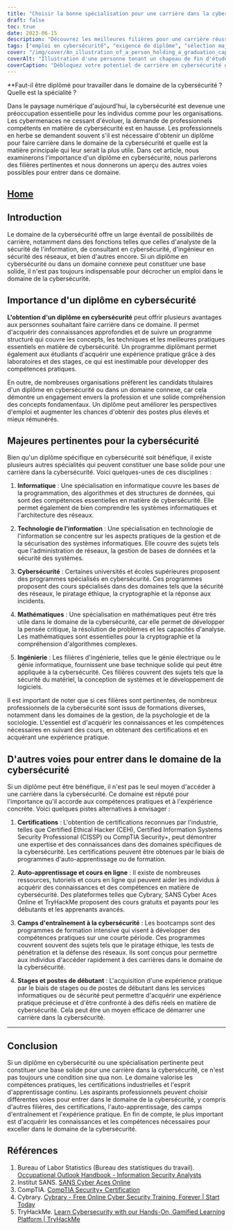 ```yaml
---
title: "Choisir la bonne spécialisation pour une carrière dans la cybersécurité : Un guide pour les professionnels en herbe"
draft: false
toc: true
date: 2023-06-15
description: "Découvrez les meilleures filières pour une carrière réussie dans le domaine de la cybersécurité et apprenez à vous orienter pour devenir un professionnel qualifié."
tags: ["emploi en cybersécurité", "exigence de diplôme", "sélection majeure", "parcours de carrière en cybersécurité", "la sécurité de l'information", "cybermenaces", "opportunités de carrière", "développement des compétences", "les certifications industrielles", "formation à la cybersécurité", "options d'autoformation", "cours en ligne", "programmes de stages", "postes de débutants", "emplois dans le domaine de la cybersécurité", "éducation à la cybersécurité", "l'orientation professionnelle", "parcours de cybersécurité", "les meilleures filières pour la cybersécurité", "programme d'études sur la cybersécurité", "majeure en technologie de l'information", "majeure en informatique", "majeure en mathématiques", "majeure en ingénierie", "entreprises et cybersécurité", "psychologie et cybersécurité", "sociologie et cybersécurité", "perspectives d'emploi dans la cybersécurité", "compétences pratiques en cybersécurité", "formation continue dans le domaine de la cybersécurité", "demande de professionnels de la cybersécurité"]
cover: "/img/cover/An_illustration_of_a_person_holding_a_graduation_cap_with.png"
coverAlt: "Illustration d'une personne tenant un chapeau de fin d'études avec un bouclier représentant la cybersécurité, symbolisant le besoin d'éducation et de compétences dans le domaine de la cybersécurité. --aspect 16:9"
coverCaption: "Débloquez votre potentiel de carrière en cybersécurité grâce à votre formation et à vos compétences."
---
```


**Faut-il être diplômé pour travailler dans le domaine de la cybersécurité ? Quelle est la spécialité ?

Dans le paysage numérique d'aujourd'hui, la cybersécurité est devenue une préoccupation essentielle pour les individus comme pour les organisations. Les cybermenaces ne cessant d'évoluer, la demande de professionnels compétents en matière de cybersécurité est en hausse. Les professionnels en herbe se demandent souvent s'il est nécessaire d'obtenir un diplôme pour faire carrière dans le domaine de la cybersécurité et quelle est la matière principale qui leur serait la plus utile. Dans cet article, nous examinerons l'importance d'un diplôme en cybersécurité, nous parlerons des filières pertinentes et nous donnerons un aperçu des autres voies possibles pour entrer dans ce domaine.

## [Home](/cyber-security-career-playbook-start/)

## Introduction

Le domaine de la cybersécurité offre un large éventail de possibilités de carrière, notamment dans des fonctions telles que celles d'analyste de la sécurité de l'information, de consultant en cybersécurité, d'ingénieur en sécurité des réseaux, et bien d'autres encore. Si un diplôme en cybersécurité ou dans un domaine connexe peut constituer une base solide, il n'est pas toujours indispensable pour décrocher un emploi dans le domaine de la cybersécurité.

## Importance d'un diplôme en cybersécurité

**L'obtention d'un diplôme en cybersécurité** peut offrir plusieurs avantages aux personnes souhaitant faire carrière dans ce domaine. Il permet d'acquérir des connaissances approfondies et de suivre un programme structuré qui couvre les concepts, les techniques et les meilleures pratiques essentiels en matière de cybersécurité. Un programme diplômant permet également aux étudiants d'acquérir une expérience pratique grâce à des laboratoires et des stages, ce qui est inestimable pour développer des compétences pratiques.

En outre, de nombreuses organisations préfèrent les candidats titulaires d'un diplôme en cybersécurité ou dans un domaine connexe, car cela démontre un engagement envers la profession et une solide compréhension des concepts fondamentaux. Un diplôme peut améliorer les perspectives d'emploi et augmenter les chances d'obtenir des postes plus élevés et mieux rémunérés.

## Majeures pertinentes pour la cybersécurité

Bien qu'un diplôme spécifique en cybersécurité soit bénéfique, il existe plusieurs autres spécialités qui peuvent constituer une base solide pour une carrière dans la cybersécurité. Voici quelques-unes de ces disciplines :

1. **Informatique** : Une spécialisation en informatique couvre les bases de la programmation, des algorithmes et des structures de données, qui sont des compétences essentielles en matière de cybersécurité. Elle permet également de bien comprendre les systèmes informatiques et l'architecture des réseaux.

2. **Technologie de l'information** : Une spécialisation en technologie de l'information se concentre sur les aspects pratiques de la gestion et de la sécurisation des systèmes informatiques. Elle couvre des sujets tels que l'administration de réseaux, la gestion de bases de données et la sécurité des systèmes.

3. **Cybersécurité** : Certaines universités et écoles supérieures proposent des programmes spécialisés en cybersécurité. Ces programmes proposent des cours spécialisés dans des domaines tels que la sécurité des réseaux, le piratage éthique, la cryptographie et la réponse aux incidents.

4. **Mathématiques** : Une spécialisation en mathématiques peut être très utile dans le domaine de la cybersécurité, car elle permet de développer la pensée critique, la résolution de problèmes et les capacités d'analyse. Les mathématiques sont essentielles pour la cryptographie et la compréhension d'algorithmes complexes.

5. **Ingénierie** : Les filières d'ingénierie, telles que le génie électrique ou le génie informatique, fournissent une base technique solide qui peut être appliquée à la cybersécurité. Ces filières couvrent des sujets tels que la sécurité du matériel, la conception de systèmes et le développement de logiciels.

Il est important de noter que si ces filières sont pertinentes, de nombreux professionnels de la cybersécurité sont issus de formations diverses, notamment dans les domaines de la gestion, de la psychologie et de la sociologie. L'essentiel est d'acquérir les connaissances et les compétences nécessaires en suivant des cours, en obtenant des certifications et en acquérant une expérience pratique.

## D'autres voies pour entrer dans le domaine de la cybersécurité

Si un diplôme peut être bénéfique, il n'est pas le seul moyen d'accéder à une carrière dans la cybersécurité. Ce domaine est réputé pour l'importance qu'il accorde aux compétences pratiques et à l'expérience concrète. Voici quelques pistes alternatives à envisager :

1. **Certifications** : L'obtention de certifications reconnues par l'industrie, telles que Certified Ethical Hacker (CEH), Certified Information Systems Security Professional (CISSP) ou CompTIA Security+, peut démontrer une expertise et des connaissances dans des domaines spécifiques de la cybersécurité. Les certifications peuvent être obtenues par le biais de programmes d'auto-apprentissage ou de formation.

2. **Auto-apprentissage et cours en ligne** : Il existe de nombreuses ressources, tutoriels et cours en ligne qui peuvent aider les individus à acquérir des connaissances et des compétences en matière de cybersécurité. Des plateformes telles que Cybrary, SANS Cyber Aces Online et TryHackMe proposent des cours gratuits et payants pour les débutants et les apprenants avancés.

3. **Camps d'entraînement à la cybersécurité** : Les bootcamps sont des programmes de formation intensive qui visent à développer des compétences pratiques sur une courte période. Ces programmes couvrent souvent des sujets tels que le piratage éthique, les tests de pénétration et la défense des réseaux. Ils sont conçus pour permettre aux individus d'accéder rapidement à des carrières dans le domaine de la cybersécurité.

4. **Stages et postes de débutant** : L'acquisition d'une expérience pratique par le biais de stages ou de postes de débutant dans les services informatiques ou de sécurité peut permettre d'acquérir une expérience pratique précieuse et d'être confronté à des défis réels en matière de cybersécurité. Cela peut être un moyen efficace de démarrer une carrière dans la cybersécurité.

______

## Conclusion

Si un diplôme en cybersécurité ou une spécialisation pertinente peut constituer une base solide pour une carrière dans la cybersécurité, ce n'est pas toujours une condition sine qua non. Le domaine valorise les compétences pratiques, les certifications industrielles et l'esprit d'apprentissage continu. Les aspirants professionnels peuvent choisir différentes voies pour entrer dans le domaine de la cybersécurité, y compris d'autres filières, des certifications, l'auto-apprentissage, des camps d'entraînement et l'expérience pratique. En fin de compte, le plus important est d'acquérir les connaissances et les compétences nécessaires pour exceller dans le domaine de la cybersécurité.

## Références

1. Bureau of Labor Statistics (Bureau des statistiques du travail). [Occupational Outlook Handbook - Information Security Analysts](https://www.bls.gov/ooh/computer-and-information-technology/information-security-analysts.htm)
2. Institut SANS. [SANS Cyber Aces Online](https://www.cyberaces.org/)
3. CompTIA. [CompTIA Security+ Certification](https://www.comptia.org/certifications/security)
4. Cybrary. [Cybrary - Free Online Cyber Security Training, Forever | Start Today](https://www.cybrary.it/)
5. TryHackMe. [Learn Cybersecurity with our Hands-On, Gamified Learning Platform | TryHackMe](https://tryhackme.com/)


